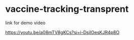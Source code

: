 # vaccine-tracking-transprent

link for demo video

https://youtu.be/a08mTV8gKCs?si=i-DsiIOesKJR4p8O
